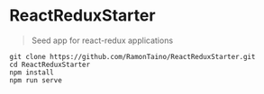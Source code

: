 # ReactReduxStarter
> Seed app for react-redux applications
```
git clone https://github.com/RamonTaino/ReactReduxStarter.git
cd ReactReduxStarter
npm install
npm run serve
```
